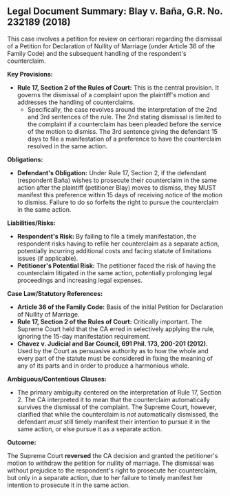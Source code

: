 ## Legal Document Summary: Blay v. Baña, G.R. No. 232189 (2018)

This case involves a petition for review on certiorari regarding the dismissal of a Petition for Declaration of Nullity of Marriage (under Article 36 of the Family Code) and the subsequent handling of the respondent's counterclaim.

**Key Provisions:**

*   **Rule 17, Section 2 of the Rules of Court:** This is the central provision. It governs the dismissal of a complaint upon the plaintiff's motion and addresses the handling of counterclaims.
    *   Specifically, the case revolves around the interpretation of the 2nd and 3rd sentences of the rule. The 2nd stating dismissal is limited to the complaint if a counterclaim has been pleaded before the service of the motion to dismiss. The 3rd sentence giving the defendant 15 days to file a manifestation of a preference to have the counterclaim resolved in the same action.

**Obligations:**

*   **Defendant's Obligation:** Under Rule 17, Section 2, if the defendant (respondent Baña) wishes to prosecute their counterclaim in the same action after the plaintiff (petitioner Blay) moves to dismiss, they MUST manifest this preference within 15 days of receiving notice of the motion to dismiss. Failure to do so forfeits the right to pursue the counterclaim in the same action.

**Liabilities/Risks:**

*   **Respondent's Risk:** By failing to file a timely manifestation, the respondent risks having to refile her counterclaim as a separate action, potentially incurring additional costs and facing statute of limitations issues (if applicable).
*   **Petitioner's Potential Risk:** The petitioner faced the risk of having the counterclaim litigated in the same action, potentially prolonging legal proceedings and increasing legal expenses.

**Case Law/Statutory References:**

*   **Article 36 of the Family Code:** Basis of the initial Petition for Declaration of Nullity of Marriage.
*   **Rule 17, Section 2 of the Rules of Court:** Critically important. The Supreme Court held that the CA erred in selectively applying the rule, ignoring the 15-day manifestation requirement.
*   **Chavez v. Judicial and Bar Council, 691 Phil. 173, 200-201 (2012).** Used by the Court as persuasive authority as to how the whole and every part of the statute must be considered in fixing the meaning of any of its parts and in order to produce a harmonious whole.

**Ambiguous/Contentious Clauses:**

*   The primary ambiguity centered on the interpretation of Rule 17, Section 2. The CA interpreted it to mean that the counterclaim automatically survives the dismissal of the complaint. The Supreme Court, however, clarified that while the counterclaim is *not* automatically dismissed, the defendant *must* still timely manifest their intention to pursue it in the same action, or else pursue it as a separate action.

**Outcome:**

The Supreme Court **reversed** the CA decision and granted the petitioner's motion to withdraw the petition for nullity of marriage. The dismissal was without prejudice to the respondent's right to prosecute her counterclaim, but only in a separate action, due to her failure to timely manifest her intention to prosecute it in the same action.

